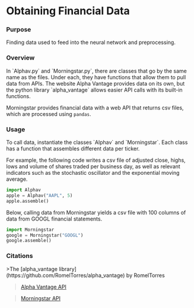 # Obtaining Financial Data

<h3>Purpose</h3>
Finding data used to feed into the neural network and preprocessing.

<h3>Overview</h3>
In `Alphav.py` and `Morningstar.py`, there are classes that go by the same name as the files.
Under each, they have functions that allow them to pull data from APIs. 
The website Alpha Vantage provides data on its own, but the python library `alpha_vantage` allows easier API calls with its built-in functions.

Morningstar provides financial data with a web API that returns csv files, which are processed using `pandas`.

<h3>Usage</h3>
To call data, instantiate the classes `Alphav` and `Morningstar`. 
Each class has a function that assembles different data per ticker.

For example, the following code writes a csv file of adjusted close, highs, lows and volume of shares traded per business day, as well as relevant indicators such as the stochastic oscillator and the exponential moving average. 

```python
import Alphav
apple = Alphav("AAPL", 5)
apple.assemble()
```
Below, calling data from Morningstar yields a csv file with 100 columns of data from GOOGL financial statements.
```python
import Morningstar
google = Morningstar("GOOGL")
google.assemble()
```

<h3>Citations</h3>
>The [alpha_vantage library](https://github.com/RomelTorres/alpha_vantage) by RomelTorres

>[Alpha Vantage API](https://alphavantage.co)

>[Morningstar API](https://gist.github.com/hahnicity/45323026693cdde6a116)

